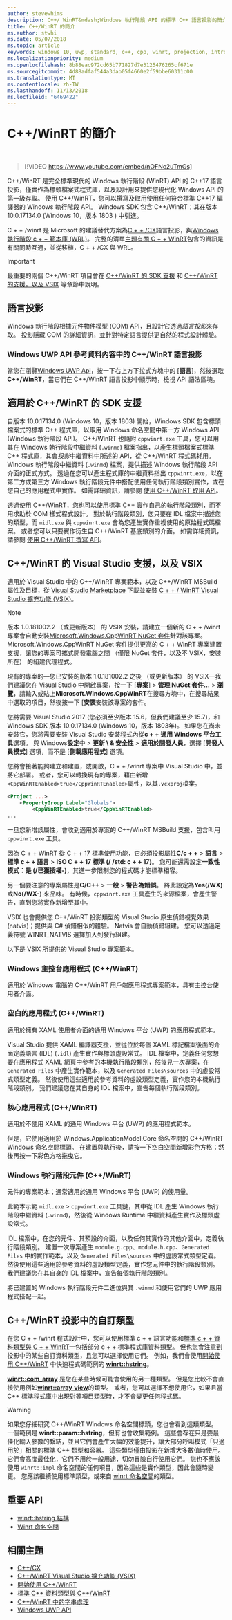 ```yaml
---
author: stevewhims
description: C++/ WinRT&mdash;Windows 執行階段 API 的標準 C++ 語言投影的簡介。
title: C++/WinRT 的簡介
ms.author: stwhi
ms.date: 05/07/2018
ms.topic: article
keywords: windows 10, uwp, standard, c++, cpp, winrt, projection, introduction, 標準, 投影, 撰寫, 事件, 簡介
ms.localizationpriority: medium
ms.openlocfilehash: 8b88eac972cd65b771827d7e3125476265cf671e
ms.sourcegitcommit: 4d88adfaf544a3dab05f4660e2f59bbe60311c00
ms.translationtype: MT
ms.contentlocale: zh-TW
ms.lasthandoff: 11/13/2018
ms.locfileid: "6469422"
---
```

# <a name="introduction-to-cwinrt"></a>C++/WinRT 的簡介
&nbsp;
> [!VIDEO https://www.youtube.com/embed/nOFNc2uTmGs]

C++/WinRT 是完全標準現代的 Windows 執行階段 (WinRT) API 的 C++17 語言投影，僅實作為標頭檔案式程式庫，以及設計用來提供您現代化 Windows API 的第一級存取。 使用 C++/WinRT，您可以撰寫及取用使用任何符合標準 C++17 編譯器的 Windows 執行階段 API。 Windows SDK 包含 C++/WinRT；其在版本 10.0.17134.0 (Windows 10，版本 1803 ) 中引進。

C + + /winrt 是 Microsoft 的建議替代方案為[C + + /CX](/cpp/cppcx/visual-c-language-reference-c-cx?branch=live)語言投影，與[Windows 執行階段 c + + 範本庫 (WRL)](/cpp/windows/windows-runtime-cpp-template-library-wrl?branch=live)。 完整的清單[主題有關 C + + WinRT](index.md#topics-about-cwinrt)包含的資訊是有關同時互通，並從移植，C + + /CX 與 WRL。

> [!IMPORTANT]
> 最重要的兩個 C++/WinRT 項目會在 [C++/WinRT 的 SDK 支援](#sdk-support-for-cwinrt) 和 [C++/WinRT 的支援，以及 VSIX](#visual-studio-support-for-cwinrt-and-the-vsix) 等章節中說明。

## <a name="language-projections"></a>語言投影
Windows 執行階段根據元件物件模型 (COM) API，且設計它透過*語言投影*來存取。 投影隱藏 COM 的詳細資訊，並針對特定語言提供更自然的程式設計體驗。

### <a name="the-cwinrt-language-projection-in-the-windows-uwp-api-reference-content"></a>Windows UWP API 參考資料內容中的 C++/WinRT 語言投影
當您在瀏覽[Windows UWP Api](https://docs.microsoft.com/uwp/api/)，按一下右上方下拉式方塊中的 [**語言**]，然後選取**C++/WinRT**，當它們在 C++/WinRT 語言投影中顯示時，檢視 API 語法區塊。

## <a name="sdk-support-for-cwinrt"></a>適用於 C++/WinRT 的 SDK 支援
自版本 10.0.17134.0 (Windows 10，版本 1803) 開始，Windows SDK 包含標頭檔案式的標準 C++ 程式庫，以取用 Windows 命名空間中第一方 Windows API (Windows 執行階段 API)。 C++/WinRT 也隨附 `cppwinrt.exe` 工具，您可以用其在 Windows 執行階段中繼資料 (`.winmd`) 檔案指出，以產生標頭檔案式標準 C++ 程式庫，其會*投影*中繼資料中所述的 API，從 C++/WinRT 程式碼耗用。 Windows 執行階段中繼資料 (`.winmd`) 檔案，提供描述 Windows 執行階段 API 介面的正式方式。 透過在您可以產生程式庫的中繼資料指出 `cppwinrt.exe`，以在第二方或第三方 Windows 執行階段元件中搭配使用任何執行階段類別實作，或在您自己的應用程式中實作。 如需詳細資訊，請參閱 [使用 C++/WinRT 取用 API](consume-apis.md)。

透過使用 C++/WinRT，您也可以使用標準 C++ 實作自己的執行階段類別，而不用求助於 COM 樣式程式設計。 對於執行階段類別，您只要在 IDL 檔案中描述您的類型，而 `midl.exe` 與 `cppwinrt.exe` 會為您產生實作重複使用的原始程式碼檔案。 或者您可以只要實作衍生自 C++/WinRT 基底類別的介面。 如需詳細資訊，請參閱 [使用 C++/WinRT 撰寫 API](author-apis.md)。

## <a name="visual-studio-support-for-cwinrt-and-the-vsix"></a>C++/WinRT 的 Visual Studio 支援，以及 VSIX
適用於 Visual Studio 中的 C++/WinRT 專案範本，以及 C++/WinRT MSBuild 屬性及目標，從 [Visual Studio Marketplace](https://marketplace.visualstudio.com/) 下載並安裝 [C + + / WinRT Visual Studio 擴充功能 (VSIX)](https://aka.ms/cppwinrt/vsix)。

> [!NOTE]
> 版本 1.0.181002.2 （或更新版本） 的 VSIX 安裝，請建立一個新的 C + + /winrt 專案會自動安裝[Microsoft.Windows.CppWinRT NuGet 套件](https://www.nuget.org/packages/Microsoft.Windows.CppWinRT/)針對該專案。 Microsoft.Windows.CppWinRT NuGet 套件提供更高的 C + + WinRT 專案建置支援，讓您的專案可攜式開發電腦之間 （僅限 NuGet 套件，以及不 VSIX，安裝所在） 的組建代理程式。
>
> 現有的專案的&mdash;您已安裝的版本 1.0.181002.2 之後 （或更新版本） 的 VSIX&mdash;我們建議您在 Visual Studio 中開啟專案，按一下 [**專案**] \> **管理 NuGet 套件...** \> **瀏覽**，請輸入或貼上**Microsoft.Windows.CppWinRT**在搜尋方塊中，在搜尋結果中選取的項目，然後按一下 [**安裝**安裝該專案的套件。

您將需要 Visual Studio 2017 (您必須至少版本 15.6，但我們建議至少 15.7)，和 Windows SDK 版本 10.0.17134.0 (Windows 10，版本 1803年)。 如果您在尚未安裝它，您將需要安裝 Visual Studio 安裝程式內從**c + + 通用 Windows 平台工具**選項。 與 Windows**設定**中 > **更新 \ & 安全性** > **適用於開發人員**，選擇 [**開發人員模式**] 選項，而不是 [**側載應用程式**] 選項。

您將會接著能夠建立和建置，或開啟，C + + /winrt 專案中 Visual Studio 中，並將它部署。 或者，您可以轉換現有的專案，藉由新增`<CppWinRTEnabled>true</CppWinRTEnabled>`屬性，以其`.vcxproj`檔案。

```xml
<Project ...>
    <PropertyGroup Label="Globals">
        <CppWinRTEnabled>true</CppWinRTEnabled>
...
```

一旦您新增該屬性，會收到適用於專案的 C++/WinRT MSBuild 支援，包含叫用 `cppwinrt.exe` 工具。

因為 C + + WinRT 從 C + + 17 標準使用功能，它必須投影屬性**C/c + +** > **語言** > **標準 c + + 語言** > **ISO C + + 17 標準 (/ /std: c + + 17)**。 您可能還需設定**一致性模式：是 (/已獲授權-)**，其進一步限制您的程式碼才能標準相容。

另一個要注意的專案屬性是**C/C++** > **一般** > **警告為錯誤**。 將此設定為**Yes(/WX)** 或**No(/WX-)** 來品味。 有時候，`cppwinrt.exe` 工具產生的來源檔案，會產生警告，直到您將實作新增至其中。

VSIX 也會提供您 C++/WinRT 投影類型的 Visual Studio 原生偵錯視覺效果 (natvis)；提供與 C# 偵錯相似的體驗。 Natvis 會自動偵錯組建。 您可以透過定義符號 WINRT_NATVIS 選擇加入到發行組建。

以下是 VSIX 所提供的 Visual Studio 專案範本。

### <a name="windows-console-application-cwinrt"></a>Windows 主控台應用程式 (C++/WinRT)
適用於 Windows 電腦的 C++/WinRT 用戶端應用程式專案範本，具有主控台使用者介面。

### <a name="blank-app-cwinrt"></a>空白的應用程式 (C++/WinRT)
適用於擁有 XAML 使用者介面的通用 Windows 平台 (UWP) 的應用程式範本。

Visual Studio 提供 XAML 編譯器支援，並從位於每個 XAML 標記檔案後面的介面定義語言 (IDL) (`.idl`) 產生實作與標頭虛設常式。 IDL 檔案中，定義任何您想要在應用程式 XAML 網頁中參考的本機執行階段類別，然後見一次專案，在 `Generated Files` 中產生實作範本，以及 `Generated Files\sources` 中的虛設常式類型定義。 然後使用這些適用於參考資料的虛設類型定義，實作您的本機執行階段類別。 我們建議您在其自身的 IDL 檔案中，宣告每個執行階段類別。

### <a name="core-app-cwinrt"></a>核心應用程式 (C++/WinRT)
適用於不使用 XAML 的通用 Windows 平台 (UWP) 的應用程式範本。

但是，它使用適用於 Windows.ApplicationModel.Core 命名空間的 C++/WinRT Windows 命名空間標頭。 在建置與執行後，請按一下空白空間新增彩色方格；然後再按一下彩色方格拖曳它。

### <a name="windows-runtime-component-cwinrt"></a>Windows 執行階段元件 (C++/WinRT)
元件的專案範本；通常適用於通用 Windows 平台 (UWP) 的使用量。

此範本示範 `midl.exe` > `cppwinrt.exe` 工具鏈，其中從 IDL 產生 Windows 執行階段中繼資料 (`.winmd`)，然後從 Windows Runtime 中繼資料產生實作及標頭虛設常式。

IDL 檔案中，在您的元件、其預設的介面，以及任何其實作的其他介面中，定義執行階段類別。 建置一次專案產生 `module.g.cpp`、`module.h.cpp`、`Generated Files` 中的實作範本，以及 `Generated Files\sources` 中的虛設常式類型定義。 然後使用這些適用於參考資料的虛設類型定義，實作您元件中的執行階段類別。 我們建議您在其自身的 IDL 檔案中，宣告每個執行階段類別。

將已建置的 Windows 執行階段元件二進位與其 `.winmd` 和使用它們的 UWP 應用程式搭配一起。

## <a name="custom-types-in-the-cwinrt-projection"></a>C++/WinRT 投影中的自訂類型
在您 C + + /winrt 程式設計中，您可以使用標準 c + + 語言功能和[標準 c + + 資料類型與 C + + WinRT](std-cpp-data-types.md)&mdash;包括部分 c + + 標準程式庫資料類型。 但也您會注意到投影中的某些自訂資料類型，且您可以選擇使用它們。 例如，我們會使用[開始使用 C++/WinRT](get-started.md) 中快速程式碼範例的 [**winrt::hstring**](/uwp/cpp-ref-for-winrt/hstring)。

[**winrt::com_array**](/uwp/cpp-ref-for-winrt/com-array) 是您在某些時候可能會使用的另一種類型。 但是您比較不會直接使用例如[**winrt::array_view**](/uwp/cpp-ref-for-winrt/array-view)的類型。 或者，您可以選擇不想使用它，如果且當 C++ 標準程式庫中出現對等項目類型時，才不會變更任何程式碼。

> [!WARNING]
> 如果您仔細研究 C++/WinRT Windows 命名空間標頭，您也會看到這類類型。 一個範例是 **winrt::param::hstring**，但有也會收集範例。 這些會存在只是要最佳化輸入參數的繫結，並且它們會產生大幅的效能提升，讓大部分呼叫模式「只適用於」相關的標準 C++ 類型和容器。 這些類型僅由投影在新增大多數值時使用。 它們會高度最佳化，它們不用於一般用途，切勿冒險自行使用它們。 您也不應該使用 `winrt::impl` 命名空間的任何項目，因為這些是實作類型，因此會隨時變更。 您應該繼續使用標準類型，或來自 [winrt 命名空間](/uwp/cpp-ref-for-winrt/winrt)的類型。

## <a name="important-apis"></a>重要 API
* [winrt::hstring 結構](/uwp/cpp-ref-for-winrt/hstring)
* [Winrt 命名空間](/uwp/cpp-ref-for-winrt/winrt)

## <a name="related-topics"></a>相關主題
* [C++/CX](/cpp/cppcx/visual-c-language-reference-c-cx)
* [C++/WinRT Visual Studio 擴充功能 (VSIX)](https://aka.ms/cppwinrt/vsix)
* [開始使用 C++/WinRT](get-started.md)
* [標準 C++ 資料類型與 C++/WinRT](std-cpp-data-types.md)
* [C++/WinRT 中的字串處理](strings.md)
* [Windows UWP API](https://docs.microsoft.com/uwp/api/)
